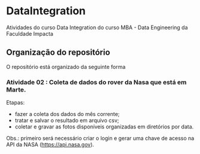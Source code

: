 # DataIntegration
Atividades do curso Data Integration do curso MBA - Data Engineering da Faculdade Impacta

## Organização do repositório

O repositório está organizado da seguinte forma

### Atividade 02 : Coleta de dados do rover da Nasa que está em Marte.

Etapas:
- fazer a coleta dos dados do mês corrente;
- tratar e salvar o resultado em arquivo csv;
- coletar e gravar as fotos disponíveis organizadas em diretórios por data.

Obs.: primeiro será necessário criar o login e gerar uma chave de acesso na API da NASA (https://api.nasa.gov).
